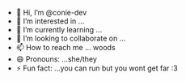 - 👋 Hi, I’m @conie-dev
- 👀 I’m interested in ...
- 🌱 I’m currently learning ...
- 💞️ I’m looking to collaborate on ...
- 📫 How to reach me ... woods 
- 😄 Pronouns: ...she/they
- ⚡ Fun fact: ...you can run but you wont get far :3

<!---
conie-dev/conie-dev is a ✨ special ✨ repository because its `README.md` (this file) appears on your GitHub profile.
You can click the Preview link to take a look at your changes.
--->
